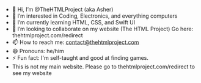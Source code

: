- 👋 Hi, I’m @TheHTMLProject (aka Asher)
- 👀 I’m interested in Coding, Electronics, and everything computers
- 🌱 I’m currently learning HTML, CSS, and Swift UI
- 💞️ I’m looking to collaborate on my website (The HTML Project) Go here: thehtmlproject.com/redirect
- 📫 How to reach me: contact@thehtmlproject.com
- 😄 Pronouns: he/him
- ⚡ Fun fact: I'm self-taught and good at finding games.
- This is not my main website. Please go to thehtmlproject.com/redirect to see my website
